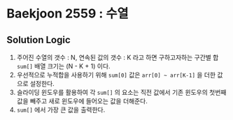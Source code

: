 # Baekjoon 2559 : 수열

## Solution Logic

1. 주어진 수열의 갯수 : N, 연속된 값의 갯수 : K 라고 하면 구하고자하는 구간별 합 `sum[]` 배열 크기는 (N - K + 1) 이다.
2. 우선적으로 누적합을 사용하기 위해  `sum[0]` 값은 `arr[0] ~ arr[K-1]` 을 더한 값으로 설정한다.
3. 슬라이딩 윈도우를 활용하여 각 `sum[]` 의 요소는 직전 값에서 기존 윈도우의 첫번째 값을 빼주고 새로 윈도우에 들어오는 값을 더해준다.
4. `sum[]` 에서 가장 큰 값을 출력한다.

